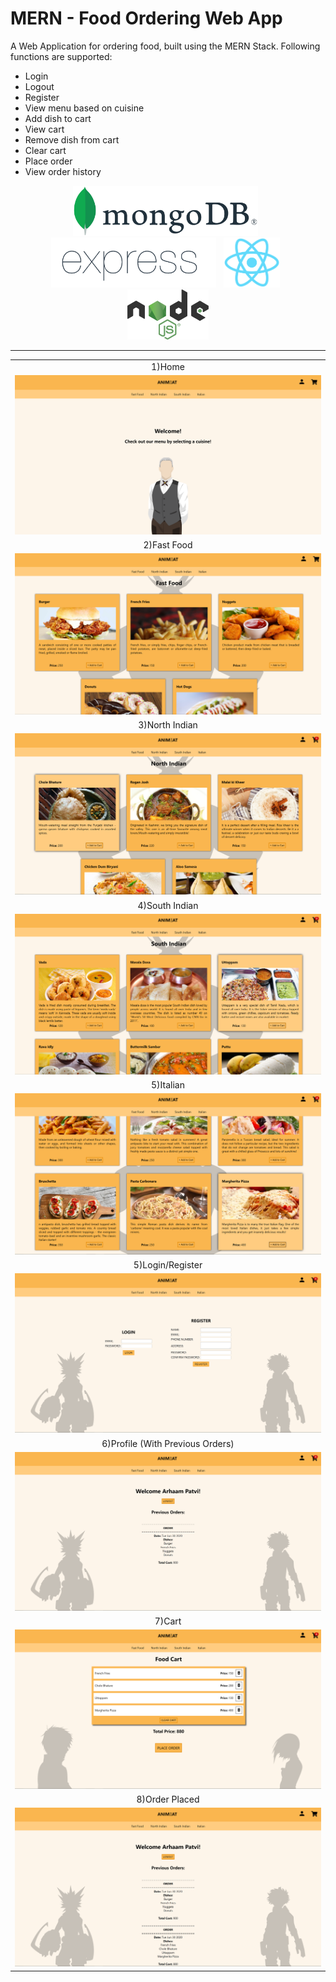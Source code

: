 # MERN - Food Ordering Web App
A Web Application for ordering food, built using the MERN Stack.
Following functions are supported:
<ul>
  <li>Login</li>
  <li>Logout</li>
  <li>Register</li>
  <li>View menu based on cuisine</li>
  <li>Add dish to cart</li>
  <li>View cart</li>
  <li>Remove dish from cart</li>
  <li>Clear cart</li>
  <li>Place order</li>
  <li>View order history</li>
</ul>


<p align="center">
  <img src="resources/MongoDBLogo.png" height="80">&nbsp&nbsp
  <img src="resources/ExpressJSLogo.png" height="80">&nbsp&nbsp
  <img src="resources/ReactLogo.png" height="80">&nbsp&nbsp
  <img src="resources/NodeJSLogo.png" height="80">
</p>

---
<table>
  <tr>
    <td align="center">1)Home</td>
  </tr>
  <tr> 
    <td><img src="resources/Home.png"></td>
  </tr>
  <tr>
    <td align="center">2)Fast Food</td>
  </tr>
  <tr> 
    <td><img src="resources/FastFood.png"></td>
  </tr>
  <tr>
    <td align="center">3)North Indian</td>
  </tr>
  <tr>
    <td><img src="resources/NorthIndian.png"></td>
  </tr>
  <tr>
    <td align="center">4)South Indian</td>
  </tr>
  <tr>
    <td><img src="resources/SouthIndian.png"></td>
  </tr>
  <tr>
    <td align="center">5)Italian</td>
  </tr>
  <tr>
    <td><img src="resources/ItalianFood.png"></td>
  </tr>
  <tr>
    <td align="center">5)Login/Register</td>
  </tr>
  <tr>
    <td><img src="resources/LoginRegister.png"></td>
  </tr>
  <tr>
    <td align="center">6)Profile (With Previous Orders)</td>
  </tr>
  <tr>
    <td><img src="resources/Profile.png"></td>
  </tr>
  <tr>
    <td align="center">7)Cart</td>
  </tr>
  <tr>
    <td><img src="resources/FoodCart.png"></td>
  </tr>
  <tr>
    <td align="center">8)Order Placed</td>
  </tr>
  <tr>
    <td><img src="resources/OrderPlaced.png"></td>
  </tr>
</table>

